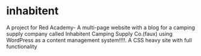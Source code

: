 # inhabitent

 A project for Red Academy-
 A multi-page website with a blog for a camping supply company called Inhabitent Camping Supply Co.(faux) using WordPress as a content management system!!!!.
A CSS heavy site with full functionality 
